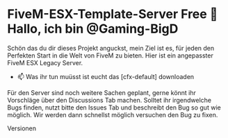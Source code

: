 # FiveM-ESX-Template-Server Free 👋 Hallo, ich bin @Gaming-BigD

Schön das du dir dieses Projekt anguckst, mein Ziel ist es, für jeden den Perfekten Start in die Welt von FiveM zu bieten. Hier ist ein angepasster FiveM ESX Legacy Server.

- 📫 Was ihr tun muüsst ist eucht das [cfx-default] downloaden

Für den Server sind noch weitere Sachen geplant, gerne könnt ihr Vorschläge über den Discussions Tab machen.
Solltet ihr irgendwelche Bugs finden, nutzt bitte den Issues Tab und beschreibt den Bug so gut wie möglich. Wir werden dann schnellst möglich versuchen den Bug zu fixen.










Versionen
